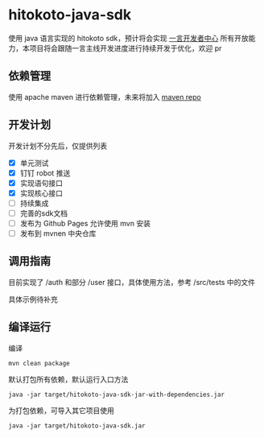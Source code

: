 hitokoto-java-sdk
========

使用 java 语言实现的 hitokoto sdk，预计将会实现 [一言开发者中心](https://developer.hitokoto.cn) 所有开放能力，本项目将会跟随一言主线开发进度进行持续开发于优化，欢迎 pr

## 依赖管理

使用 apache maven 进行依赖管理，未来将加入 [maven repo](http://mvnrepository.com/)

## 开发计划

开发计划不分先后，仅提供列表

- [x] 单元测试
- [x] 钉钉 robot 推送
- [x] 实现语句接口
- [x] 实现核心接口
- [ ] 持续集成
- [ ] 完善的sdk文档
- [ ] 发布为 Github Pages 允许使用 mvn 安装
- [ ] 发布到 mvnen 中央仓库

## 调用指南

目前实现了 /auth 和部分 /user 接口，具体使用方法，参考 /src/tests 中的文件

具体示例待补充

## 编译运行

编译
```shell
mvn clean package 
```

默认打包所有依赖，默认运行入口方法

```shell
java -jar target/hitokoto-java-sdk-jar-with-dependencies.jar
```

为打包依赖，可导入其它项目使用

```shell
java -jar target/hitokoto-java-sdk.jar
```
